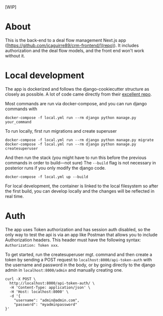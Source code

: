 [WIP]

# About
This is the back-end to a deal flow management Next.js app ([https://github.com/jcaguirre89/crm-frontend/](repo)).
It includes authorization and the deal flow models, and the front end won't work without it.

# Local development
The app is dockerized and follows the django-cookiecutter structure as closely as possible. A lot of code came directly
from their [excellent repo](https://github.com/pydanny/cookiecutter-django). 

Most commands are run via docker-compose, and you can run django commands with 
```
docker-compose -f local.yml run --rm django python manage.py your_command
```

To run locally, first run migrations and create superuser

```
docker-compose -f local.yml run --rm django python manage.py migrate
docker-compose -f local.yml run --rm django python manage.py createsuperuser
```

And then run the stack (you might have to run this before the previous commands in order to build—not sure)
The `--build` flag is not necessary in posterior runs if you only modify the django code.

```
docker-compose -f local.yml up --build
```

For local development, the container is linked to the local filesystem so after the first build, you can develop
locally and the changes will be reflected in real time.

# Auth
The app uses Token authorization and has session auth disabled, so the only way to test the api is via an
app like Postman that allows you to include Authorization headers. This header must have the following syntax:
`Authorization: Token xxx`.

To get started, run the createsuperuser mgt. command and then create a token by sending a POST request to 
`localhost:8000/api-token-auth` with the username and password in the body, or by going directly to the
django admin in `localhost:8000/admin` and manually creating one.

```
curl -X POST \
  http://localhost:8000/api-token-auth/ \
  -H 'Content-Type: application/json' \
  -H 'Host: localhost:8000' \
  -d '{
	"username": "admin@admin.com",
	"password": "myadminpassword"
}'
